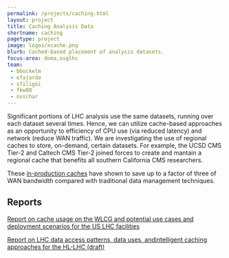 ```yaml
---
permalink: /projects/caching.html
layout: project
title: Caching Analysis Data
shortname: caching
pagetype: project
image: logos/xcache.png
blurb: Cached-based placement of analysis datasets.
focus-area: doma,osglhc
team:
 - bbockelm
 - efajardo
 - sfiligoi
 - fkw88
 - osschar
---
```



Significant portions of LHC analysis use the same datasets, running
over each dataset several times.  Hence, we can utilize cache-based approaches
as an opportunity to efficiency of CPU use (via reduced latency) and network
(reduce WAN traffic). We are investigating the use of regional caches to
store, on-demand, certain datasets.   For example, the UCSD CMS Tier-2 and Caltech CMS Tier-2
joined forces to create and mantain a regional cache that benefits all southern California CMS
researchers.

These [in-production caches](https://indico.cern.ch/event/760850/contributions/3156949/attachments/1724585/2785286/SoCalCache.pdf) have shown to save up to a factor of three of WAN bandwidth compared with
traditional data management techniques.

## Reports

[Report on cache usage on the WLCG and potential use cases and deployment scenarios for the US LHC facilities](https://github.com/iris-hep/iris-hep.github.io-source/blob/master/assets/pdf/Cache_Usage_on_the_WLCG.pdf)

[Report on LHC data access patterns, data uses, andintelligent caching approaches for the HL-LHC (draft)](https://github.com/iris-hep/iris-hep.github.io-source/blob/master/assets/pdf/LHC_Data_Access_Patterns_draft.pdf)
